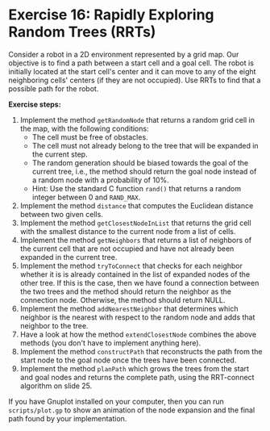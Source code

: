 # Exercise 16: Rapidly Exploring Random Trees (RRTs)

Consider a robot in a 2D environment represented by a grid map. Our objective is to find a path
between a start cell and a goal cell. The robot is initially located at the start cell's center and it
can move to any of the eight neighboring cells' centers (if they are not occupied). Use RRTs to find
that a possible path for the robot.

**Exercise steps:**
1. Implement the method `getRandomNode` that returns a random grid cell in the map, with the
   following conditions:
   * The cell must be free of obstacles.
   * The cell must not already belong to the tree that will be expanded in the current step.
   * The random generation should be biased towards the goal of the current tree, i.e., the
     method should return the goal node instead of a random node with a probability of 10%.
   * Hint: Use the standard C function `rand()` that returns a random integer between 0 and
     `RAND_MAX`.
2. Implement the method `distance` that computes the Euclidean distance between two given
   cells.
3. Implement the method `getClosestNodeInList` that returns the grid cell with the smallest
   distance to the current node from a list of cells.
4. Implement the method `getNeighbors` that returns a list of neighbors of the current cell that
   are not occupied and have not already been expanded in the current tree.
5. Implement the method `tryToConnect` that checks for each neighbor whether it is is already
   contained in the list of expanded nodes of the other tree. If this is the case, then we have
   found a connection between the two trees and the method should return the neighbor as the
   connection node. Otherwise, the method should return NULL.
6. Implement the method `addNearestNeighbor` that determines which neighbor is the nearest
   with respect to the random node and adds that neighbor to the tree.
7. Have a look at how the method `extendClosestNode` combines the above methods 
   (you don't have to implement anything here).
8. Implement the method `constructPath` that reconstructs the path from the start node to the
goal node once the trees have been connected.
9. Implement the method `planPath` which grows the trees from the start and goal nodes and
returns the complete path, using the RRT-connect algorithm on slide 25.

If you have Gnuplot installed on your computer, then you can run `scripts/plot.gp` to show
an animation of the node expansion and the final path found by your implementation.
